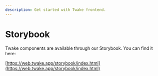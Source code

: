 ```yaml
---
description: Get started with Twake frontend.
---
```


# Storybook

Twake components are available through our Storybook. You can find it here:

[https://web.twake.app/storybook/index.html](https://web.twake.app/storybook/index.html)
